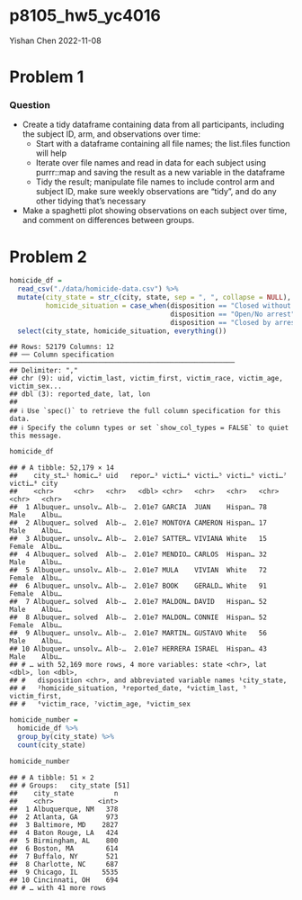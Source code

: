 p8105_hw5_yc4016
================
Yishan Chen
2022-11-08

# Problem 1

### Question

-   Create a tidy dataframe containing data from all participants,
    including the subject ID, arm, and observations over time:
    -   Start with a dataframe containing all file names; the list.files
        function will help
    -   Iterate over file names and read in data for each subject using
        purrr::map and saving the result as a new variable in the
        dataframe
    -   Tidy the result; manipulate file names to include control arm
        and subject ID, make sure weekly observations are “tidy”, and do
        any other tidying that’s necessary
-   Make a spaghetti plot showing observations on each subject over
    time, and comment on differences between groups.

# Problem 2

``` r
homicide_df = 
  read_csv("./data/homicide-data.csv") %>% 
  mutate(city_state = str_c(city, state, sep = ", ", collapse = NULL),
         homicide_situation = case_when(disposition == "Closed without arrest" ~ "unsolved",
                                        disposition == "Open/No arrest"        ~ "unsolved",
                                        disposition == "Closed by arrest"      ~ "solved")) %>% 
  select(city_state, homicide_situation, everything()) 
```

    ## Rows: 52179 Columns: 12
    ## ── Column specification ────────────────────────────────────────────────────────
    ## Delimiter: ","
    ## chr (9): uid, victim_last, victim_first, victim_race, victim_age, victim_sex...
    ## dbl (3): reported_date, lat, lon
    ## 
    ## ℹ Use `spec()` to retrieve the full column specification for this data.
    ## ℹ Specify the column types or set `show_col_types = FALSE` to quiet this message.

``` r
homicide_df
```

    ## # A tibble: 52,179 × 14
    ##    city_st…¹ homic…² uid   repor…³ victi…⁴ victi…⁵ victi…⁶ victi…⁷ victi…⁸ city 
    ##    <chr>     <chr>   <chr>   <dbl> <chr>   <chr>   <chr>   <chr>   <chr>   <chr>
    ##  1 Albuquer… unsolv… Alb-…  2.01e7 GARCIA  JUAN    Hispan… 78      Male    Albu…
    ##  2 Albuquer… solved  Alb-…  2.01e7 MONTOYA CAMERON Hispan… 17      Male    Albu…
    ##  3 Albuquer… unsolv… Alb-…  2.01e7 SATTER… VIVIANA White   15      Female  Albu…
    ##  4 Albuquer… solved  Alb-…  2.01e7 MENDIO… CARLOS  Hispan… 32      Male    Albu…
    ##  5 Albuquer… unsolv… Alb-…  2.01e7 MULA    VIVIAN  White   72      Female  Albu…
    ##  6 Albuquer… unsolv… Alb-…  2.01e7 BOOK    GERALD… White   91      Female  Albu…
    ##  7 Albuquer… solved  Alb-…  2.01e7 MALDON… DAVID   Hispan… 52      Male    Albu…
    ##  8 Albuquer… solved  Alb-…  2.01e7 MALDON… CONNIE  Hispan… 52      Female  Albu…
    ##  9 Albuquer… unsolv… Alb-…  2.01e7 MARTIN… GUSTAVO White   56      Male    Albu…
    ## 10 Albuquer… unsolv… Alb-…  2.01e7 HERRERA ISRAEL  Hispan… 43      Male    Albu…
    ## # … with 52,169 more rows, 4 more variables: state <chr>, lat <dbl>, lon <dbl>,
    ## #   disposition <chr>, and abbreviated variable names ¹​city_state,
    ## #   ²​homicide_situation, ³​reported_date, ⁴​victim_last, ⁵​victim_first,
    ## #   ⁶​victim_race, ⁷​victim_age, ⁸​victim_sex

``` r
homicide_number = 
  homicide_df %>% 
  group_by(city_state) %>% 
  count(city_state)

homicide_number
```

    ## # A tibble: 51 × 2
    ## # Groups:   city_state [51]
    ##    city_state          n
    ##    <chr>           <int>
    ##  1 Albuquerque, NM   378
    ##  2 Atlanta, GA       973
    ##  3 Baltimore, MD    2827
    ##  4 Baton Rouge, LA   424
    ##  5 Birmingham, AL    800
    ##  6 Boston, MA        614
    ##  7 Buffalo, NY       521
    ##  8 Charlotte, NC     687
    ##  9 Chicago, IL      5535
    ## 10 Cincinnati, OH    694
    ## # … with 41 more rows
